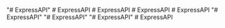"# ExpressAPI" 
#   E x p r e s s A P I  
 #   E x p r e s s A P I  
 #   E x p r e s s A P I  
 #   E x p r e s s A P I  
 "# ExpressAPI" 
"# ExpressAPI" 
"# ExpressAPI" 
#   E x p r e s s A P I  
 